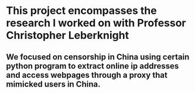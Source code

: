 # This project encompasses the research I worked on with Professor Christopher Leberknight

## We focused on censorship in China using certain python program to extract online ip addresses and access webpages through a proxy that mimicked users in China.
